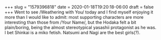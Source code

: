 +++
slug = "1579396818"
date = 2020-01-18T19:20:18-06:00
draft = false
+++
Went to see /Weathering with You/ today and I find myself enjoying it more than I would like to admit: most supporting characters are more interesting than those from /Your Name/, but the Hodaka felt a bit plain/boring, being the almost stereotypical yasashii protagonist as he was. I bet Shinkai is a miko fetish. Natsumi and Nagi are the best girls(?).